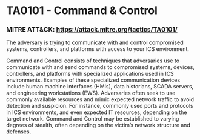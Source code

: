 # TA0101 - Command & Control

### MITRE ATT&CK: https://attack.mitre.org/tactics/TA0101/

The adversary is trying to communicate with and control compromised systems, controllers, and platforms with access to your ICS environment.

Command and Control consists of techniques that adversaries use to communicate with and send commands to compromised systems, devices, controllers, and platforms with specialized applications used in ICS environments. Examples of these specialized communication devices include human machine interfaces (HMIs), data historians, SCADA servers, and engineering workstations (EWS). Adversaries often seek to use commonly available resources and mimic expected network traffic to avoid detection and suspicion. For instance, commonly used ports and protocols in ICS environments, and even expected IT resources, depending on the target network. Command and Control may be established to varying degrees of stealth, often depending on the victim’s network structure and defenses.